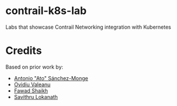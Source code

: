# contrail-k8s-lab

Labs that showcase Contrail Networking integration with Kubernetes


Credits
=======

Based on prior work by:

* [Antonio "Ato" Sánchez-Monge](https://github.com/virtualhops)
* [Ovidiu Valeanu](https://github.com/ovaleanujnpr)
* [Fawad Shaikh](https://github.com/fashaikh7)
* [Savithru Lokanath](https://github.com/savithruml)

